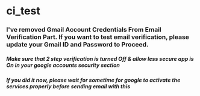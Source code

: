 # ci_test
### I've removed Gmail Account Credentials From Email Verification Part. If you want to test email verification, please update your Gmail ID and Password to Proceed.

##### Make sure that 2 step verification is turned Off & allow less secure app is On in your google accounts security section
##### If you did it now, please wait for sometime for google to activate the services properly before sending email with this
